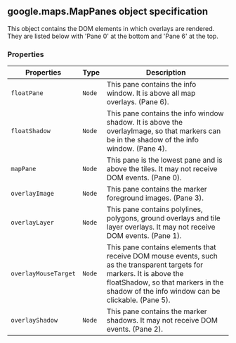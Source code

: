 <h2 id="MapPanes">
google.maps.MapPanes
object specification
</h2><p>This object contains the DOM elements in which overlays are rendered. They are listed below with 'Pane 0' at the bottom and 'Pane 6' at the top.</p><h3>Properties</h3><table summary="object MapPanes - Properties" width="100%">
<thead>
<tr><th>Properties</th>
<th>Type</th>
<th>Description</th>
</tr></thead>
<tbody>
<tr>
<td><code>floatPane</code></td>
<td><code>Node</code></td>
<td>This pane contains the info window. It is above all map overlays. (Pane 6).</td>
</tr>
<tr>
<td><code>floatShadow</code></td>
<td><code>Node</code></td>
<td>This pane contains the info window shadow. It is above the overlayImage, so that markers can be in the shadow of the info window. (Pane 4).</td>
</tr>
<tr>
<td><code>mapPane</code></td>
<td><code>Node</code></td>
<td>This pane is the lowest pane and is above the tiles. It may not receive DOM events. (Pane 0).</td>
</tr>
<tr>
<td><code>overlayImage</code></td>
<td><code>Node</code></td>
<td>This pane contains the marker foreground images. (Pane 3).</td>
</tr>
<tr>
<td><code>overlayLayer</code></td>
<td><code>Node</code></td>
<td>This pane contains polylines, polygons, ground overlays and tile layer overlays. It may not receive DOM events. (Pane 1).</td>
</tr>
<tr>
<td><code>overlayMouseTarget</code></td>
<td><code>Node</code></td>
<td>This pane contains elements that receive DOM mouse events, such as the transparent targets for markers. It is above the floatShadow, so that markers in the shadow of the info window can be clickable. (Pane 5).</td>
</tr>
<tr>
<td><code>overlayShadow</code></td>
<td><code>Node</code></td>
<td>This pane contains the marker shadows. It may not receive DOM events. (Pane 2).</td>
</tr>
</tbody>
</table>